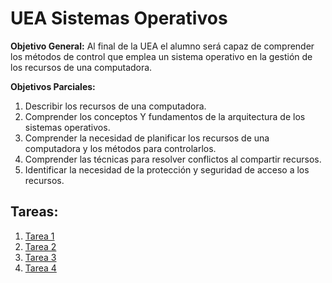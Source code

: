 # UEA Sistemas Operativos

**Objetivo General:**
Al final de la UEA el alumno será capaz de comprender los métodos de control que emplea un sistema operativo en la gestión de los recursos de una computadora.

**Objetivos Parciales:**
1. Describir los recursos de una computadora.
2. Comprender los conceptos Y fundamentos de la arquitectura de los sistemas operativos. 
3. Comprender la necesidad de planificar los recursos de una computadora y los métodos para controlarlos.
4. Comprender las técnicas para resolver conflictos al compartir recursos.
5. Identificar la necesidad de la protección y seguridad de acceso a los recursos.

## Tareas:

1. [Tarea 1](./reports/Tarea_1_SO_Jorge_Juarez.pdf)
2. [Tarea 2](./Tarea2/)
3. [Tarea 3](./Tarea3/)
4. [Tarea 4](./Tarea4/)
